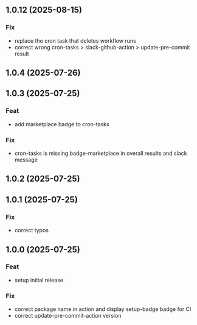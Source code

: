 ## 1.0.12 (2025-08-15)

### Fix

- replace the cron task that deletes workflow runs
- correct wrong cron-tasks > slack-github-action > update-pre-commit result

## 1.0.4 (2025-07-26)

## 1.0.3 (2025-07-25)

### Feat

- add marketplace badge to cron-tasks

### Fix

- cron-tasks is missing badge-marketplace in overall results and slack message

## 1.0.2 (2025-07-25)

## 1.0.1 (2025-07-25)

### Fix

- correct typos

## 1.0.0 (2025-07-25)

### Feat

- setup initial release

### Fix

- correct package name in action and display setup-badge badge for CI
- correct update-pre-commit-action version
